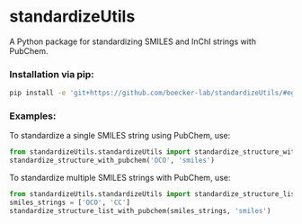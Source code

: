# standardizeUtils
A Python package for standardizing SMILES and InChI strings with PubChem.

### Installation via pip:
```bash
pip install -e 'git+https://github.com/boecker-lab/standardizeUtils/#egg=standardizeUtils'
```
### Examples:
To standardize a single SMILES string using PubChem, use:
```python
from standardizeUtils.standardizeUtils import standardize_structure_with_pubchem
standardize_structure_with_pubchem('OCO', 'smiles')
```

To standardize multiple SMILES strings with PubChem, use:
```python
from standardizeUtils.standardizeUtils import standardize_structure_list_with_pubchem
smiles_strings = ['OCO', 'CC']
standardize_structure_list_with_pubchem(smiles_strings, 'smiles')
```
